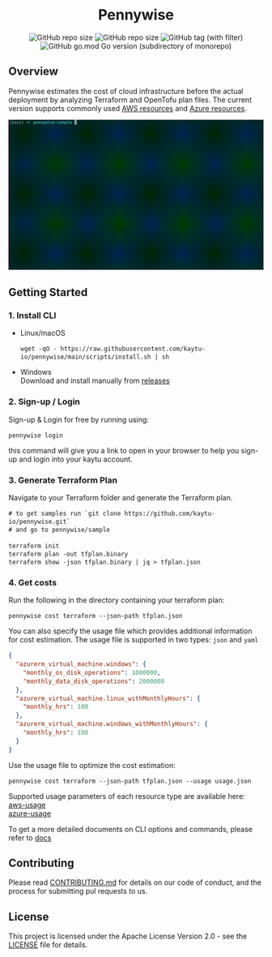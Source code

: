 <h1 align="center"> Pennywise </h1>

<p align="center">
    <img alt="GitHub repo size" src="https://img.shields.io/badge/License-Apache%202.0-blue?logo=github&style=for-the-badge&logo">
    <img alt="GitHub repo size" src="https://img.shields.io/github/repo-size/kaytu-io/pennywise?logo=github&style=for-the-badge">
    <img alt="GitHub tag (with filter)" src="https://img.shields.io/github/v/tag/kaytu-io/pennywise?style=for-the-badge&logo=git">
    <img alt="GitHub go.mod Go version (subdirectory of monorepo)" src="https://img.shields.io/github/go-mod/go-version/kaytu-io/pennywise?style=for-the-badge&logo=go">
</p>

## Overview
Pennywise estimates the cost of cloud infrastructure before the actual deployment by analyzing Terraform and OpenTofu plan files. The current version supports commonly used [AWS resources](https://github.com/kaytu-io/pennywise/blob/main/docs/aws-support.md) and [Azure resources](https://github.com/kaytu-io/pennywise/blob/main/docs/azure-support.md).

![Cost Gif](.github/assets/cost_gif.gif)
## Getting Started

### 1. Install CLI


- Linux/macOS
    ```shell
    wget -qO - https://raw.githubusercontent.com/kaytu-io/pennywise/main/scripts/install.sh | sh
    ```
- Windows\
    Download and install manually from [releases](https://github.com/kaytu-io/pennywise/releases) 

### 2. Sign-up / Login
Sign-up & Login for free by running using:
```shell
pennywise login
``` 
this command will give you a link to open in your browser to help you sign-up and login into your kaytu account.

### 3. Generate Terraform Plan

Navigate to your Terraform folder and generate the Terraform plan.

```shell
# to get samples run `git clone https://github.com/kaytu-io/pennywise.git`
# and go to pennywise/sample

terraform init
terraform plan -out tfplan.binary
terraform show -json tfplan.binary | jq > tfplan.json
```

### 4. Get costs

Run the following in the directory containing your terraform plan:

```shell
pennywise cost terraform --json-path tfplan.json
```

You can also specify the usage file which provides additional information for cost estimation.
The usage file is supported in two types: `json` and `yaml`

````json
{
  "azurerm_virtual_machine.windows": {
    "monthly_os_disk_operations": 1000000,
    "monthly_data_disk_operations": 2000000
  },
  "azurerm_virtual_machine.linux_withMonthlyHours": {
    "monthly_hrs": 100
  },
  "azurerm_virtual_machine.windows_withMonthlyHours": {
    "monthly_hrs": 100
  }
}
````

Use the usage file to optimize the cost estimation:

```shell
pennywise cost terraform --json-path tfplan.json --usage usage.json
```

Supported usage parameters of each resource type are available here:\
[aws-usage](./docs/aws-usage-parameters.md)\
[azure-usage](./docs/azure-usage-parameters.md)

To get a more detailed documents on CLI options and commands, please refer to [docs](./docs/pennywise.md)

## Contributing
Please read [CONTRIBUTING.md](CONTRIBUTING.md) for details on our code of conduct, and the process for submitting pul requests to us.

## License
This project is licensed under the Apache License Version 2.0 - see the [LICENSE](LICENSE) file for details.
